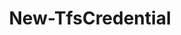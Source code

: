 ﻿---
title: New-TfsCredential
breadcrumbs: [ "Connection" ]
parent: "Connection"
description: "Provides credentials to use when you connect to a Team Foundation Server or Azure DevOps organization."
remarks: 
parameterSets: 
  "_All_": [ Cached, Credential, Interactive, Password, PersonalAccessToken, Url, UserName ] 
  "Cached credentials":  
    Url: 
      type: "Uri"  
      position: "0"  
      required: true  
    Cached: 
      type: "SwitchParameter"  
  "User name and password":  
    Url: 
      type: "Uri"  
      position: "0"  
      required: true  
    UserName: 
      type: "string"  
      position: "1"  
      required: true  
    Password: 
      type: "SecureString"  
      position: "2"  
  "Credential object":  
    Url: 
      type: "Uri"  
      position: "0"  
      required: true  
    Credential: 
      type: "object"  
      required: true  
  "Personal Access Token":  
    Url: 
      type: "Uri"  
      position: "0"  
      required: true  
    PersonalAccessToken: 
      type: "string"  
      required: true  
  "Prompt for credential":  
    Url: 
      type: "Uri"  
      position: "0"  
      required: true  
    Interactive: 
      type: "SwitchParameter"  
      required: true 
parameters: 
  - name: "Url" 
    description: "Specifies the URL of the server, collection or organization to connect to." 
    required: true 
    globbing: false 
    position: 0 
    type: "Uri" 
  - name: "Cached" 
    description: "Specifies that cached (default) credentials should be used when possible/available." 
    globbing: false 
    type: "SwitchParameter" 
    defaultValue: "False" 
  - name: "UserName" 
    description: "Specifies a user name for authentication modes (such as Basic) that support username/password-based credentials. Must be used in conjunction with the -Password argument" 
    required: true 
    globbing: false 
    position: 1 
    type: "string" 
  - name: "Password" 
    description: "Specifies a password for authentication modes (such as Basic) that support username/password-based credentials. Must be used in conjunction with the -UserName argument" 
    globbing: false 
    position: 2 
    type: "SecureString" 
  - name: "Credential" 
    description: "Specifies a user account that has permission to perform this action. To provide a user name and password, a Personal Access Token, and/or to open a input dialog to enter your credentials, call Get-TfsCredential with the appropriate arguments and pass its return to this argument." 
    required: true 
    globbing: false 
    type: "object" 
  - name: "PersonalAccessToken" 
    description: "Specifies a personal access token, used as an alternate credential, to authenticate to Azure DevOps" 
    required: true 
    globbing: false 
    type: "string" 
    aliases: [ Pat ] 
  - name: "Pat" 
    description: "Specifies a personal access token, used as an alternate credential, to authenticate to Azure DevOpsThis is an alias of the PersonalAccessToken parameter." 
    required: true 
    globbing: false 
    type: "string" 
    aliases: [ Pat ] 
  - name: "Interactive" 
    description: "Prompts for user credentials. Can be used for any Team Foundation Server or Azure DevOps account - the proper login dialog is automatically selected. Should only be used in an interactive PowerShell session (i.e., a PowerShell terminal window), never in an unattended script (such as those executed during an automated build). Currently it is only supported in Windows PowerShell." 
    required: true 
    globbing: false 
    type: "SwitchParameter" 
    defaultValue: "False"
inputs: 
outputs: 
  - type: "Microsoft.VisualStudio.Services.Common.VssCredentials" 
    description: 
notes: 
relatedLinks: 
  - text: "Online Version:" 
    uri: "https://tfscmdlets.dev/Cmdlets/Connection/New-TfsCredential"
aliases: 
examples: 
---
